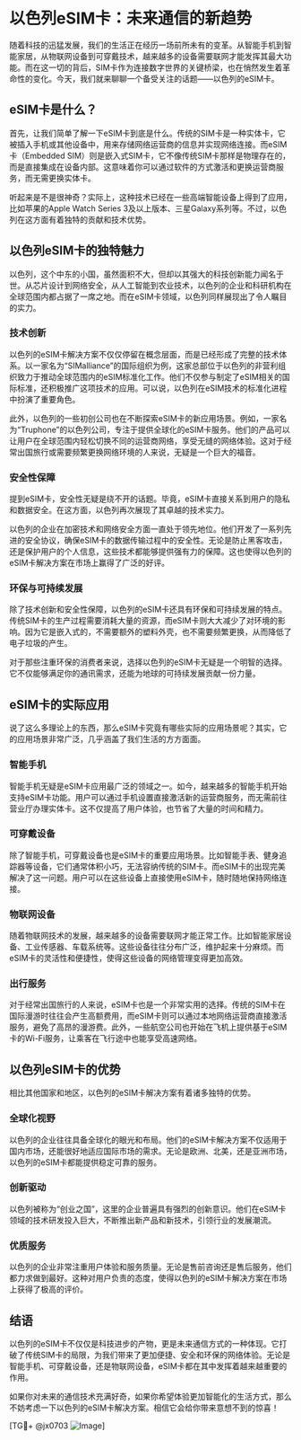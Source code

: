 # 以色列eSIM卡：未来通信的新趋势

随着科技的迅猛发展，我们的生活正在经历一场前所未有的变革。从智能手机到智能家居，从物联网设备到可穿戴技术，越来越多的设备需要联网才能发挥其最大功能。而在这一切的背后，SIM卡作为连接数字世界的关键桥梁，也在悄然发生着革命性的变化。今天，我们就来聊聊一个备受关注的话题——以色列的eSIM卡。

## eSIM卡是什么？

首先，让我们简单了解一下eSIM卡到底是什么。传统的SIM卡是一种实体卡，它被插入手机或其他设备中，用来存储网络运营商的信息并实现网络连接。而eSIM卡（Embedded SIM）则是嵌入式SIM卡，它不像传统SIM卡那样是物理存在的，而是直接集成在设备内部。这意味着你可以通过软件的方式激活和更换运营商服务，而无需更换实体卡。

听起来是不是很神奇？实际上，这种技术已经在一些高端智能设备上得到了应用，比如苹果的Apple Watch Series 3及以上版本、三星Galaxy系列等。不过，以色列在这方面有着独特的贡献和技术优势。

## 以色列eSIM卡的独特魅力

以色列，这个中东的小国，虽然面积不大，但却以其强大的科技创新能力闻名于世。从芯片设计到网络安全，从人工智能到农业技术，以色列的企业和科研机构在全球范围内都占据了一席之地。而在eSIM卡领域，以色列同样展现出了令人瞩目的实力。

### 技术创新

以色列的eSIM卡解决方案不仅仅停留在概念层面，而是已经形成了完整的技术体系。以一家名为“SIMalliance”的国际组织为例，这家总部位于以色列的非营利组织致力于推动全球范围内的eSIM标准化工作。他们不仅参与制定了eSIM相关的国际标准，还积极推广这项技术的应用。可以说，以色列在eSIM技术的标准化进程中扮演了重要角色。

此外，以色列的一些初创公司也在不断探索eSIM卡的新应用场景。例如，一家名为“Truphone”的以色列公司，专注于提供全球化的eSIM卡服务。他们的产品可以让用户在全球范围内轻松切换不同的运营商网络，享受无缝的网络体验。这对于经常出国旅行或需要频繁更换网络环境的人来说，无疑是一个巨大的福音。

### 安全性保障

提到eSIM卡，安全性无疑是绕不开的话题。毕竟，eSIM卡直接关系到用户的隐私和数据安全。在这方面，以色列再次展现了其卓越的技术实力。

以色列的企业在加密技术和网络安全方面一直处于领先地位。他们开发了一系列先进的安全协议，确保eSIM卡的数据传输过程中的安全性。无论是防止黑客攻击，还是保护用户的个人信息，这些技术都能够提供强有力的保障。这也使得以色列的eSIM卡解决方案在市场上赢得了广泛的好评。

### 环保与可持续发展

除了技术创新和安全性保障，以色列的eSIM卡还具有环保和可持续发展的特点。传统SIM卡的生产过程需要消耗大量的资源，而eSIM卡则大大减少了对环境的影响。因为它是嵌入式的，不需要额外的塑料外壳，也不需要频繁更换，从而降低了电子垃圾的产生。

对于那些注重环保的消费者来说，选择以色列的eSIM卡无疑是一个明智的选择。它不仅能够满足你的通讯需求，还能为地球的可持续发展贡献一份力量。

## eSIM卡的实际应用

说了这么多理论上的东西，那么eSIM卡究竟有哪些实际的应用场景呢？其实，它的应用场景非常广泛，几乎涵盖了我们生活的方方面面。

### 智能手机

智能手机无疑是eSIM卡应用最广泛的领域之一。如今，越来越多的智能手机开始支持eSIM卡功能。用户可以通过手机设置直接激活新的运营商服务，而无需前往营业厅办理实体卡。这不仅提高了用户体验，也节省了大量的时间和精力。

### 可穿戴设备

除了智能手机，可穿戴设备也是eSIM卡的重要应用场景。比如智能手表、健身追踪器等设备，它们通常体积小巧，无法容纳传统的SIM卡。而eSIM卡的出现完美解决了这一问题。用户可以在这些设备上直接使用eSIM卡，随时随地保持网络连接。

### 物联网设备

随着物联网技术的发展，越来越多的设备需要联网才能正常工作。比如智能家居设备、工业传感器、车载系统等。这些设备往往分布广泛，维护起来十分麻烦。而eSIM卡的灵活性和便捷性，使得这些设备的网络管理变得更加高效。

### 出行服务

对于经常出国旅行的人来说，eSIM卡也是一个非常实用的选择。传统的SIM卡在国际漫游时往往会产生高额费用，而eSIM卡则可以通过本地网络运营商直接激活服务，避免了高昂的漫游费。此外，一些航空公司也开始在飞机上提供基于eSIM卡的Wi-Fi服务，让乘客在飞行途中也能享受高速网络。

## 以色列eSIM卡的优势

相比其他国家和地区，以色列的eSIM卡解决方案有着诸多独特的优势。

### 全球化视野

以色列的企业往往具备全球化的眼光和布局。他们的eSIM卡解决方案不仅适用于国内市场，还能很好地适应国际市场的需求。无论是欧洲、北美，还是亚洲市场，以色列的eSIM卡都能提供稳定可靠的服务。

### 创新驱动

以色列被称为“创业之国”，这里的企业普遍具有强烈的创新意识。他们在eSIM卡领域的技术研发投入巨大，不断推出新产品和新技术，引领行业的发展潮流。

### 优质服务

以色列的企业非常注重用户体验和服务质量。无论是售前咨询还是售后服务，他们都力求做到最好。这种对用户负责的态度，使得以色列的eSIM卡解决方案在市场上获得了极高的评价。

## 结语

以色列的eSIM卡不仅仅是科技进步的产物，更是未来通信方式的一种体现。它打破了传统SIM卡的局限，为我们带来了更加便捷、安全和环保的网络体验。无论是智能手机、可穿戴设备，还是物联网设备，eSIM卡都在其中发挥着越来越重要的作用。

如果你对未来的通信技术充满好奇，如果你希望体验更加智能化的生活方式，那么不妨考虑一下以色列的eSIM卡解决方案。相信它会给你带来意想不到的惊喜！

[TG💪+ @jx0703 ![Image](https://github.com/user-attachments/assets/dbca1d08-cadb-493c-b0ec-ad6f7a83f270)]